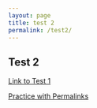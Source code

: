 ```yaml
---
layout: page
title: test 2
permalink: /test2/
---
```

## Test 2

[Link to Test 1]({{site.baseurl}}/test1)

[Practice with Permalinks]({{site.baseurl}}//blog/2015/01/03/practice-permalink.html)
